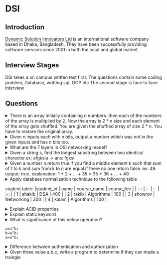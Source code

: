 # DSI

## Introduction
[Dynamic Solution Innovators Ltd](https://www.dsinnovators.com/) is an international software company based in Dhaka, Bangladesh. They have been successfully providing software services since 2001 in both the local and global market.
## Interview Stages
DSI takes a on campus written test first. The questions contain some coding problem, Database, writting sql, OOP etc
The second stage is face to face interview

## Questions
<details>
<summary>
There is an array initially containing n numbers. then each of the numbers of the array is multiplied by 2. Now the array is 2 * n size and each element of the array gets shuffled. You are given the shuffled array of size 2 * n. You have to restore the original array.
</summary>
<hr>

[**💻 Submit Code**](https://supecoder.dev/questions/Find%20Original%20Array%20From%20Doubled%20Array?questionId=66ae10189e71a163cdd2011b)

```C++
bool restoreDouble(vector<int> input,vector<int>& output){
    int n = input.size();
    map<int,int> marked;
    sort(input.begin(),input.end());
    for(int i=0;i<n;i++){
        if( marked[ input[i] ] == 0 ) {
            output.push_back( input[i] );
            marked[ 2*input[i] ] ++;
        }else{
            marked[ input[i] ]--;
        }
    }
    for( auto entry:marked ){
        if( entry.second != 0 ) return false;
    }
    return true;
}
```
</details>

<details>
<summary>
Given n inputs each with n bits, output a number which was not in the given inputs and has n bits too.
</summary>
<hr>
[Answer]
</details>

<details>
<summary>
What are the 7 layers in OSI networking model? 
</summary>
<hr>

![](https://cf-assets.www.cloudflare.com/slt3lc6tev37/6ZH2Etm3LlFHTgmkjLmkxp/59ff240fb3ebdc7794ffaa6e1d69b7c2/osi_model_7_layers.png)

</details>

<details>
<summary>
Given a string s, find the longest substring between two identical character.ex: afgksia -> ans: fgksi
</summary>
<hr>
[Answer]
</details>

<details>
<summary>
Given a number n.return true if you find a middle element k such that sum of 1 to k and sum from k to n are equal.if there no one return false.
    ex: 49.
	output: true.
	explanation: 1 + 2 + ... + 35 = 35 + 36 + ... + 49
</summary>
<hr>
[Answer]
</details>

<details>
<summary>
Apply database normalization technique to the following table

student table:
|student_id | name    | course_name | course_fee |
| :-: | :- | :- | :-: |
| 1 	   | shakib  | DSA         | 400	  |
| 2 	   | rakib   | Algorithms  | 100	  |
| 3 	   | showrov | Networking  | 300	  |
| 4 	   | kalam   | Algorithms  | 100	  |
</summary>
<hr>
[Answer]
</details>

<details>
<summary>
Explain ACID properties
</summary>
<hr>
[Answer]
</details>


<details>
<summary>
Explain static keyword
</summary>
<hr>
[Answer]
</details>

<details>
<summary>
What is significance of this below operation?

```
a=a^b;
b=a^b;
a=a^b;
```
   
</summary>
<hr>
Swaps the value of a and b without a third variable using bit manipulation
</details>

<details>
<summary>
Difference between authentication and authorization
</summary>
<hr>
[Answer]
</details>

<details>
<summary>
Given three value a,b,c, write a program to determine if they can made a traingle
</summary>
<hr>
[Answer]
</details>



